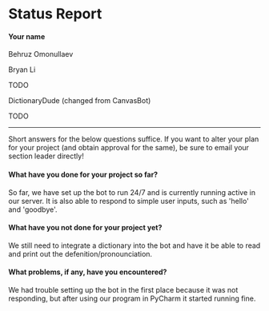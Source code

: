 # Status Report

#### Your name

Behruz Omonullaev

Bryan Li

TODO

DictionaryDude (changed from CanvasBot)

TODO

***

Short answers for the below questions suffice. If you want to alter your plan for your project (and obtain approval for the same), be sure to email your section leader directly!

#### What have you done for your project so far?

So far, we have set up the bot to run 24/7 and is currently running active in our server. It is also able to respond to simple user inputs, such as 'hello' and 'goodbye'.

#### What have you not done for your project yet?

We still need to integrate a dictionary into the bot and have it be able to read and print out the defenition/pronounciation.

#### What problems, if any, have you encountered?

We had trouble setting up the bot in the first place because it was not responding, but after using our program in PyCharm it started running fine.

